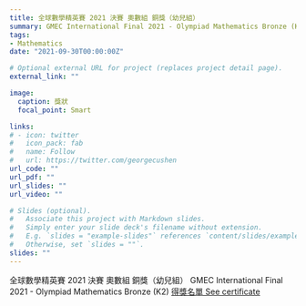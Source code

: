 ```yaml
---
title: 全球數學精英賽 2021 決賽 奧數組 銅獎（幼兒組）
summary: GMEC International Final 2021 - Olympiad Mathematics Bronze (K2)
tags:
- Mathematics
date: "2021-09-30T00:00:00Z"

# Optional external URL for project (replaces project detail page).
external_link: ""

image:
  caption: 獎狀
  focal_point: Smart

links:
# - icon: twitter
#   icon_pack: fab
#   name: Follow
#   url: https://twitter.com/georgecushen
url_code: ""
url_pdf: ""
url_slides: ""
url_video: ""

# Slides (optional).
#   Associate this project with Markdown slides.
#   Simply enter your slide deck's filename without extension.
#   E.g. `slides = "example-slides"` references `content/slides/example-slides.md`.
#   Otherwise, set `slides = ""`.
slides: ""
---
```


全球數學精英賽 2021 決賽 奧數組 銅獎（幼兒組）
GMEC International Final 2021 - Olympiad Mathematics Bronze (K2)
[得獎名單 See certificate](http://www.firsteducation.hk/a/19/120/2021/0930/286.html)
